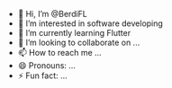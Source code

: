 - 👋 Hi, I’m @BerdiFL
- 👀 I’m interested in software developing
- 🌱 I’m currently learning Flutter
- 💞️ I’m looking to collaborate on ...
- 📫 How to reach me ...
- 😄 Pronouns: ...
- ⚡ Fun fact: ...

<!---
BerdiFL/BerdiFL is a ✨ special ✨ repository because its `README.md` (this file) appears on your GitHub profile.
You can click the Preview link to take a look at your changes.
--->
